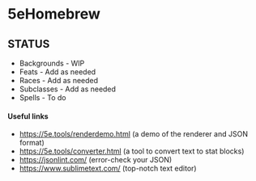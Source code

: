# 5eHomebrew
## STATUS
- Backgrounds - WIP
- Feats - Add as needed
- Races - Add as needed
- Subclasses - Add as needed
- Spells - To do

#### Useful links

 - https://5e.tools/renderdemo.html (a demo of the renderer and JSON format)
 - https://5e.tools/converter.html (a tool to convert text to stat blocks)
 - https://jsonlint.com/ (error-check your JSON)
 - https://www.sublimetext.com/ (top-notch text editor)
